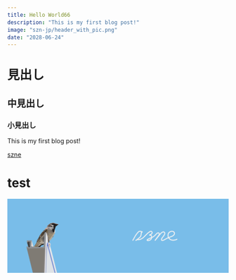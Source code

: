```yaml
---
title: Hello World66
description: "This is my first blog post!"
image: "szn-jp/header_with_pic.png"
date: "2028-06-24"
---
```


# 見出し

## 中見出し

### 小見出し

This is my first blog post!

[szne](https://szn.jp)

<h1>test</h1>

![alt text](szn-jp/header_with_pic.png)
